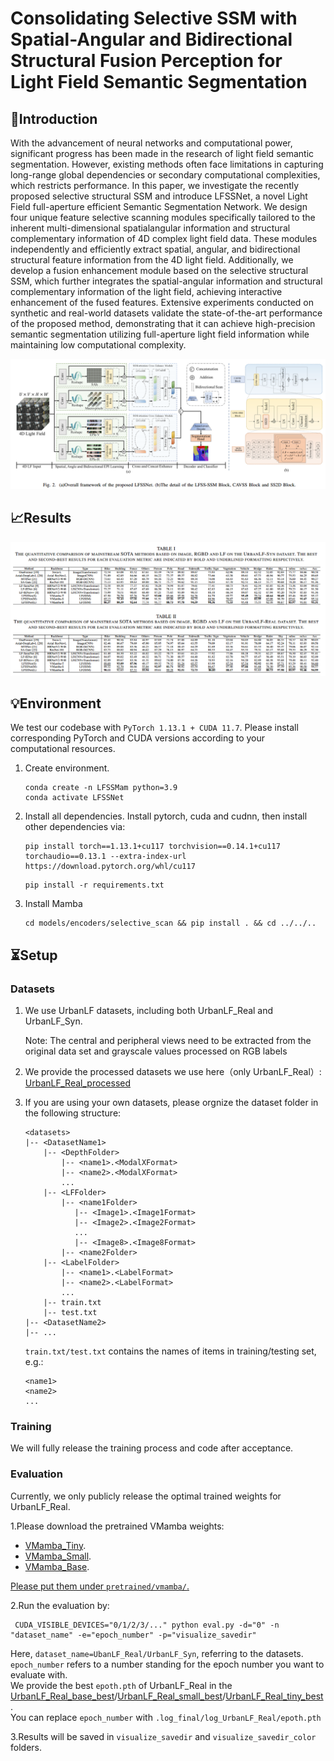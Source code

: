 
<h1> Consolidating Selective SSM with Spatial-Angular and Bidirectional Structural Fusion Perception for Light Field Semantic Segmentation </h1>

## 👀Introduction

With the advancement of neural networks and computational power, significant progress has been made in the research of light field semantic segmentation. However, existing
methods often face limitations in capturing long-range global dependencies or secondary computational complexities, which restricts performance. In this paper, we investigate the recently
proposed selective structural SSM and introduce LFSSNet, a novel Light Field full-aperture efficient Semantic Segmentation Network. We design four unique feature selective scanning modules specifically tailored to the inherent multi-dimensional spatialangular information and structural complementary information
of 4D complex light field data. These modules independently and efficiently extract spatial, angular, and bidirectional structural feature information from the 4D light field. Additionally, we
develop a fusion enhancement module based on the selective structural SSM, which further integrates the spatial-angular information and structural complementary information of the light
field, achieving interactive enhancement of the fused features. Extensive experiments conducted on synthetic and real-world datasets validate the state-of-the-art performance of the proposed
method, demonstrating that it can achieve high-precision semantic segmentation utilizing full-aperture light field information while maintaining low computational complexity.

![](figs/LFSSNet.png)

## 📈Results
![](figs/RESULT.png)
## 💡Environment

We test our codebase with `PyTorch 1.13.1 + CUDA 11.7`. Please install corresponding PyTorch and CUDA versions according to your computational resources. 

1. Create environment.
    ```shell
    conda create -n LFSSMam python=3.9
    conda activate LFSSNet
    ```

2. Install all dependencies.
Install pytorch, cuda and cudnn, then install other dependencies via:
    ```shell
    pip install torch==1.13.1+cu117 torchvision==0.14.1+cu117 torchaudio==0.13.1 --extra-index-url https://download.pytorch.org/whl/cu117
    ```
    ```shell
    pip install -r requirements.txt
    ```

3. Install Mamba
    ```shell
    cd models/encoders/selective_scan && pip install . && cd ../../..
    ```

## ⏳Setup

### Datasets

1. We use UrbanLF datasets, including both UrbanLF_Real and UrbanLF_Syn.

    Note: The central and peripheral views need to be extracted from the original data set and grayscale values processed on RGB labels

2. We provide the processed datasets we use here（only UrbanLF_Real）: [UrbanLF_Real_processed](https://www.hostize.com/v/gsCvymF8rP)

3. If you are using your own datasets, please orgnize the dataset folder in the following structure:
    ```shell
    <datasets>
    |-- <DatasetName1>
        |-- <DepthFolder>
            |-- <name1>.<ModalXFormat>
            |-- <name2>.<ModalXFormat>
            ...
        |-- <LFFolder>
            |-- <name1Folder>
               |-- <Image1>.<Image1Format>
               |-- <Image2>.<Image2Format>
               ...
               |-- <Image8>.<Image8Format>
            |-- <name2Folder>
        |-- <LabelFolder>
            |-- <name1>.<LabelFormat>
            |-- <name2>.<LabelFormat> 
            ...
        |-- train.txt
        |-- test.txt
    |-- <DatasetName2>
    |-- ...
    ```

    `train.txt/test.txt` contains the names of items in training/testing set, e.g.:

    ```shell
    <name1>
    <name2>
    ...
    ```

### Training

We will fully release the training process and code after acceptance.

### Evaluation

Currently, we only publicly release the optimal trained weights for UrbanLF_Real.

1.Please download the pretrained VMamba weights:

- [VMamba_Tiny](https://www.hostize.com/v/Pp_OQZ6SI5).
- [VMamba_Small](https://www.hostize.com/v/7uzMcGB6-u).
- [VMamba_Base](https://www.hostize.com/v/cKZgtMwmxf).

<u> Please put them under `pretrained/vmamba/`. </u>

2.Run the evaluation by:
   ```shell
    CUDA_VISIBLE_DEVICES="0/1/2/3/..." python eval.py -d="0" -n "dataset_name" -e="epoch_number" -p="visualize_savedir"
   ```

Here, `dataset_name=UbanLF_Real/UrbanLF_Syn`, referring to the datasets.\
`epoch_number` refers to a number standing for the epoch number you want to evaluate with.\
We provide the best `epoth.pth` of UrbanLF_Real in the [UrbanLF_Real_base_best](https://ufile.io/5k59uj0p)/[UrbanLF_Real_small_best](https://www.hostize.com/zh/v/223WMxfoVq)/[UrbanLF_Real_tiny_best](https://www.hostize.com/zh/v/u8dsZBxh3p).\
You can replace `epoch_number` with `.log_final/log_UrbanLF_Real/epoth.pth`

3.Results will be saved in `visualize_savedir` and `visualize_savedir_color` folders.
